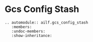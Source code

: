 # Gcs Config Stash

```{eval-rst}
.. automodule:: ailf.gcs_config_stash
   :members:
   :undoc-members:
   :show-inheritance:
```
